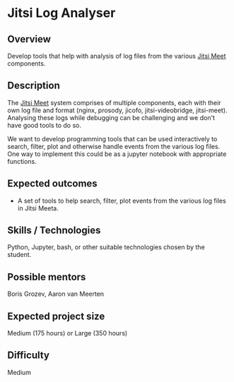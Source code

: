 # Jitsi Log Analyser

## Overview

Develop tools that help with analysis of log files from the various [Jitsi Meet](https://github.com/jitsi/jitsi-meet/) components.

## Description

The [Jitsi Meet](https://github.com/jitsi/jitsi-meet/) system comprises of multiple components, each with their own log file and format (nginx, 
prosody, jicofo, jitsi-videobridge, jitsi-meet). Analysing these logs while debugging can be challenging and we
don't have good tools to do so.

We want to develop programming tools that can be used interactively to search, filter, plot and otherwise handle
events from the various log files. One way to implement this could be as a jupyter notebook with appropriate functions.

## Expected outcomes
* A set of tools to help search, filter, plot events from the various log files in Jitsi Meeta.

## Skills / Technologies

Python, Jupyter, bash, or other suitable technologies chosen by the student.

## Possible mentors
Boris Grozev, Aaron van Meerten

## Expected project size

Medium (175 hours) or Large (350 hours)

## Difficulty

Medium

